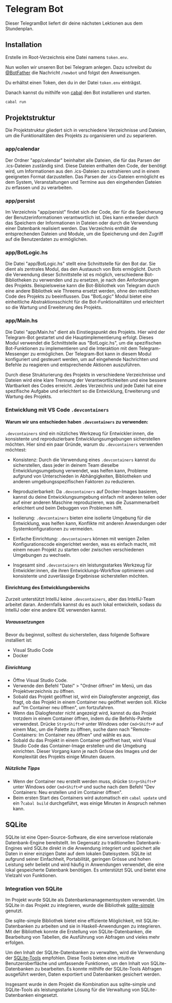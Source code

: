 # Telegram Bot

Dieser TelegramBot liefert dir deine nächsten Lektionen aus dem Stundenplan.

## Installation
Erstelle im Root-Verzeichnis eine Datei namens `token.env`.

Nun wollen wir unseren Bot bei Telegram anlegen. Dazu schreibst du [@BotFather](https://telegram.me/BotFather) die Nachricht `/newbot` und folgst den Anweisungen.

Du erhältst einen Token, den du in der Datei `token.env` einträgst.

Danach kannst du mithilfe von [cabal](https://www.haskell.org/cabal/) den Bot installieren und starten.

```bash
cabal run
```

## Projektstruktur
Die Projektstruktur gliedert sich in verschiedene Verzeichnisse und Dateien, um die Funktionalitäten des Projekts zu organisieren und zu separieren.

### app/calendar
Der Ordner "app/calendar" beinhaltet alle Dateien, die für das Parsen der .ics-Dateien zuständig sind. Diese Dateien enthalten den Code, der benötigt wird, um Informationen aus den .ics-Dateien zu extrahieren und in einem geeigneten Format darzustellen. Das Parsen der .ics-Dateien ermöglicht es dem System, Veranstaltungen und Termine aus den eingehenden Dateien zu erfassen und zu verarbeiten.

### app/persist
Im Verzeichnis "app/persist" findet sich der Code, der für die Speicherung der Benutzerinformationen verantwortlich ist. Dies kann entweder durch das Speichern der Informationen in Dateien oder durch die Verwendung einer Datenbank realisiert werden. Das Verzeichnis enthält die entsprechenden Dateien und Module, um die Speicherung und den Zugriff auf die Benutzerdaten zu ermöglichen.

### app/BotLogic.hs
Die Datei "app/BotLogic.hs" stellt eine Schnittstelle für den Bot dar. Sie dient als zentrales Modul, das den Austausch von Bots ermöglicht. Durch die Verwendung dieser Schnittstelle ist es möglich, verschiedene Bot-Bibliotheken zu verwenden und zu ersetzen, je nach den Anforderungen des Projekts. Beispielsweise kann die Bot-Bibliothek von Telegram durch eine andere Bibliothek wie Threema ersetzt werden, ohne den restlichen Code des Projekts zu beeinflussen. Das "BotLogic" Modul bietet eine einheitliche Abstraktionsschicht für die Bot-Funktionalitäten und erleichtert so die Wartung und Erweiterung des Projekts.

### app/Main.hs
Die Datei "app/Main.hs" dient als Einstiegspunkt des Projekts. Hier wird der Telegram-Bot gestartet und die Hauptimplementierung erfolgt. Dieses Modul verwendet die Schnittstelle aus "BotLogic.hs", um die spezifischen Bot-Funktionen zu implementieren und die Interaktion mit dem Telegram-Messenger zu ermöglichen. Der Telegram-Bot kann in diesem Modul konfiguriert und gesteuert werden, um auf eingehende Nachrichten und Befehle zu reagieren und entsprechende Aktionen auszuführen.

Durch diese Strukturierung des Projekts in verschiedene Verzeichnisse und Dateien wird eine klare Trennung der Verantwortlichkeiten und eine bessere Wartbarkeit des Codes erreicht. Jedes Verzeichnis und jede Datei hat eine spezifische Aufgabe und erleichtert so die Entwicklung, Erweiterung und Wartung des Projekts.

### Entwicklung mit VS Code `.devcontainers`

#### Warum wir uns entschieden haben `.devcontainers` zu verwenden:
`.devcontainers` sind ein nützliches Werkzeug für Entwickler:innen, die konsistente und reproduzierbare Entwicklungsumgebungen sicherstellen möchten. Hier sind ein paar Gründe, warum du `.devcontainers` verwenden möchtest:

- Konsistenz: Durch die Verwendung eines `.devcontainers` kannst du sicherstellen, dass jeder in deinem Team dieselbe Entwicklungsumgebung verwendet, was helfen kann, Probleme aufgrund von Unterschieden in Abhängigkeiten, Bibliotheken und anderen umgebungsspezifischen Faktoren zu reduzieren.

- Reproduzierbarkeit: Da `.devcontainers` auf Docker-Images basieren, kannst du deine Entwicklungsumgebung einfach mit anderen teilen oder auf einer anderen Maschine reproduzieren, was die Zusammenarbeit erleichtert und beim Debuggen von Problemen hilft.

- Isolierung: `.devcontainers` bieten eine isolierte Umgebung für die Entwicklung, was helfen kann, Konflikte mit anderen Anwendungen oder Systemkonfigurationen zu vermeiden.

- Einfache Einrichtung: `.devcontainers` können mit wenigen Zeilen Konfigurationscode eingerichtet werden, was es einfach macht, mit einem neuen Projekt zu starten oder zwischen verschiedenen Umgebungen zu wechseln.

- Insgesamt sind `.devcontainers` ein leistungsstarkes Werkzeug für Entwickler:innen, die ihren Entwicklungs-Workflow optimieren und konsistente und zuverlässige Ergebnisse sicherstellen möchten.

#### Einrichtung des Entwicklungsbereichs
Zurzeit unterstützt IntelliJ keine `.devcontainers`, aber das IntelliJ-Team arbeitet daran. Andernfalls kannst du es auch lokal entwickeln, sodass du IntelliJ oder eine andere IDE verwenden kannst.

##### Voraussetzungen
Bevor du beginnst, solltest du sicherstellen, dass folgende Software installiert ist:

- Visual Studio Code
- Docker

##### Einrichtung
- Öffne Visual Studio Code.
- Verwende den Befehl "Datei" > "Ordner öffnen" im Menü, um das Projektverzeichnis zu öffnen.
-  Sobald das Projekt geöffnet ist, wird ein Dialogfenster angezeigt, das fragt, ob das Projekt in einem Container neu geöffnet werden soll. Klicke auf "Im Container neu öffnen", um fortzufahren.
- Wenn das Dialogfenster nicht angezeigt wird, kannst du das Projekt trotzdem in einem Container öffnen, indem du die Befehls-Palette verwendest. Drücke `Strg+Shift+P` unter Windows oder `Cmd+Shift+P` auf einem Mac, um die Palette zu öffnen, suche dann nach "Remote-Containers: Im Container neu öffnen" und wähle es aus.
- Sobald du das Projekt in einem Container geöffnet hast, wird Visual Studio Code das Container-Image erstellen und die Umgebung einrichten. Dieser Vorgang kann je nach Grösse des Images und der Komplexität des Projekts einige Minuten dauern.
##### Nützliche Tipps
- Wenn der Container neu erstellt werden muss, drücke `Strg+Shift+P` unter Windows oder `Cmd+Shift+P` und suche nach dem Befehl "Dev Containers: Neu erstellen und im Container öffnen".
- Beim ersten Start des Containers wird automatisch ein `cabal update` und ein ?`cabal build` durchgeführt, was einige Minuten in Anspruch nehmen kann.

## SQLite
SQLite ist eine Open-Source-Software, die eine serverlose relationale Datenbank-Engine bereitstellt. Im Gegensatz zu traditionellen Datenbank-Engines wird SQLite direkt in die Anwendung integriert und speichert alle Daten in einer einzigen Datei auf dem lokalen Dateisystem. SQLite ist aufgrund seiner Einfachheit, Portabilität, geringen Grösse und hohen Leistung sehr beliebt und wird häufig in Anwendungen verwendet, die eine lokal gespeicherte Datenbank benötigen. Es unterstützt SQL und bietet eine Vielzahl von Funktionen.
### Integration von SQLite
Im Projekt wurde SQLite als Datenbankmanagementsystem verwendet. Um SQLite in das Projekt zu integrieren, wurde die Bibliothek [sqlite-simple]('https://hackage.haskell.org/package/sqlite-simple') genutzt.

Die sqlite-simple Bibliothek bietet eine effiziente Möglichkeit, mit SQLite-Datenbanken zu arbeiten und sie in Haskell-Anwendungen zu integrieren. Mit der Bibliothek konnte die Erstellung von SQLite-Datenbanken, die Bearbeitung von Tabellen, die Ausführung von Abfragen und vieles mehr erfolgen.

Um den Inhalt der SQLite-Datenbanken zu verwalten, wird die Verwendung der [SQLite-Tools]('https://www.sqlite.org/download.html') empfohlen. Diese Tools bieten eine intuitive Benutzeroberfläche und umfassende Funktionen, um den Inhalt von SQLite-Datenbanken zu bearbeiten. Es konnte mithilfe der SQLite-Tools Abfragen ausgeführt werden, Daten exportiert und Datenbanken gesichert werden.

Insgesamt wurde in dem Projekt die Kombination aus sqlite-simple und SQLite-Tools als leistungsstarke Lösung für die Verwaltung von SQLite-Datenbanken eingesetzt.